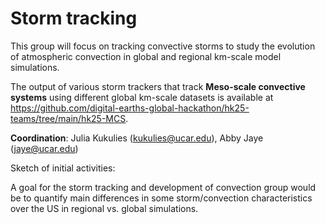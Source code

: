 # Storm tracking


This group will focus on tracking convective storms to study the evolution of atmospheric convection in global and regional km-scale model simulations.

The output of various storm trackers that track **Meso-scale convective systems** using different global km-scale datasets is available at https://github.com/digital-earths-global-hackathon/hk25-teams/tree/main/hk25-MCS. 

**Coordination**: Julia Kukulies  (kukulies@ucar.edu), Abby Jaye (jaye@ucar.edu)

Sketch of initial activities:

A goal for the storm tracking and development of convection group would be to quantify main differences in some storm/convection characteristics over the US in regional vs. global simulations. 
